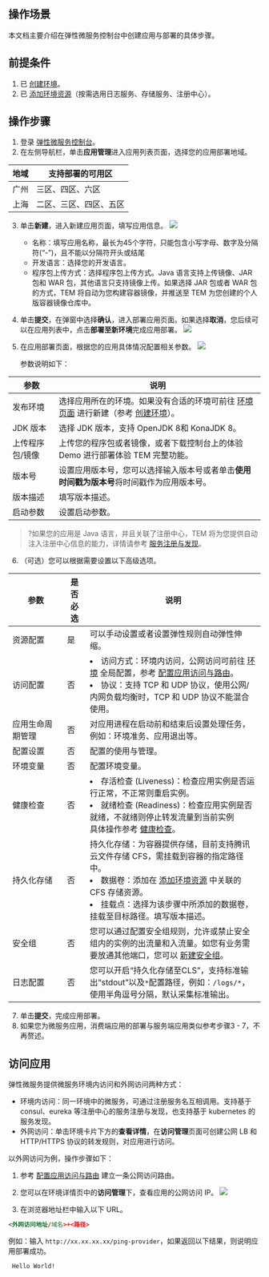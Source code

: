 ## 操作场景

本文档主要介绍在弹性微服务控制台中创建应用与部署的具体步骤。

## 前提条件

1. 已 [创建环境](https://cloud.tencent.com/document/product/1371/53293)。
2. 已 [添加环境资源](https://cloud.tencent.com/document/product/1371/55684)（按需选用日志服务、存储服务、注册中心）。

## 操作步骤

1. 登录 [弹性微服务控制台](https://console.cloud.tencent.com/tem)。
2. 在左侧导航栏，单击**应用管理**进入应用列表页面，选择您的应用部署地域。

| 地域 | 支持部署的可用区       |
| ---- | ---------------------- |
| 广州 | 三区、四区、六区       |
| 上海 | 二区、三区、四区、五区 |

3. 单击**新建**，进入新建应用页面，填写应用信息。
   ![](https://main.qcloudimg.com/raw/62c0076388cf1ec0806fdfdc8194db22.png)

   - 名称：填写应用名称，最长为45个字符，只能包含小写字母、数字及分隔符(“-”)，且不能以分隔符开头或结尾
   - 开发语言：选择您的开发语言。
   - 程序包上传方式：选择程序包上传方式。Java 语言支持上传镜像、JAR 包和 WAR 包，其他语言只支持镜像上传。如果选择 JAR 包或者 WAR 包的方式，TEM 将自动为您构建容器镜像，并推送至 TEM 为您创建的个人版容器镜像仓库中。

4. 单击**提交**，在弹窗中选择**确认**，进入部署应用页面。如果选择**取消**，您后续可以在应用列表中，点击**部署至新环境**完成应用部署。
   ![](https://main.qcloudimg.com/raw/5ebe44d78394d4d0f86af65002e37c2a.png)

5. 在应用部署页面，根据您的应用具体情况配置相关参数。
   ![](https://main.qcloudimg.com/raw/658d265230fc3c9fcda6038637986ab6.png)

   参数说明如下：


| 参数            | 说明                                                         |
| --------------- | ------------------------------------------------------------ |
| 发布环境        | 选择应用所在的环境。如果没有合适的环境可前往 [环境页面](https://console.cloud.tencent.com/tem/env) 进行新建（参考 [创建环境](https://cloud.tencent.com/document/product/1371/53293)）。 |
| JDK 版本        | 选择 JDK 版本，支持 OpenJDK 8和 KonaJDK 8。                  |
| 上传程序包/镜像 | 上传您的程序包或者镜像，或者下载控制台上的体验 Demo 进行部署体验 TEM 完整功能。 |
| 版本号          | 设置应用版本号，您可以选择输入版本号或者单击**使用时间戳为版本号**将时间戳作为应用版本号。 |
| 版本描述        | 填写版本描述。                                               |
| 启动参数        | 设置启动参数。                                               |

>?如果您的应用是 Java 语言，并且关联了注册中心，TEM 将为您提供自动注入注册中心信息的能力，详情请参考 [服务注册与发现](https://cloud.tencent.com/document/product/1371/56367)。

6. （可选）您可以根据需要设置以下高级选项。


| 参数                    | 是否必选 | 说明                                                         |
| ----------------------- | -------- | ------------------------------------------------------------ |
| 资源配置                | 是       | 可以手动设置或者设置弹性规则自动弹性伸缩。                   |
| 访问配置                | 否       | <li>访问方式：环境内访问，公网访问可前往 [环境](https://console.cloud.tencent.com/tem/env) 全局配置，参考 [配置应用访问与路由](https://cloud.tencent.com/document/product/1371/55685)。 </li><li>协议：支持 TCP 和 UDP 协议，使用公网/内网负载均衡时，TCP 和 UDP 协议不能混合使用。 </li> |
| 应用生命周期管理        | 否       | 对应用进程在启动前和结束后设置处理任务，例如：环境准务、应用退出等。 |
| 配置设置                | 否       | 配置的使用与管理。                                           |
| 环境变量                | 否       | 配置环境变量。                                               |
| 健康检查                | 否       | <li> 存活检查 (Liveness)：检查应用实例是否运行正常，不正常则重启实例。</li><li> 就绪检查 (Readiness)：检查应用实例是否就绪，不就绪则停止转发流量到当前实例</li>具体操作参考 [健康检查](https://cloud.tencent.com/document/product/1371/60004)。 |
| <nobr>持久化存储</nobr> | 否       | 持久化存储：为容器提供存储，目前支持腾讯云文件存储 CFS，需挂载到容器的指定路径中。<li>   数据卷：添加在 [添加环境资源](https://cloud.tencent.com/document/product/1371/55684) 中关联的 CFS 存储资源。</li><li> 挂载点：选择为该步骤中所添加的数据卷，挂载至目标路径。填写版本描述。</li> |
| 安全组                  | 否       | 您可以通过配置安全组规则，允许或禁止安全组内的实例的出流量和入流量。如您有业务需要放通其他端口，您可以 [新建安全组](https://console.cloud.tencent.com/vpc/securitygroup)。 |
| 日志配置                | 否       | 您可以开启“持久化存储至CLS”，支持标准输出“stdout”以及`*`配置路径，例如：`/logs/*`，使用半角逗号分隔，默认采集标准输出。 |

7. 单击**提交**，完成应用部署。
8. 如果您为微服务应用，消费端应用的部署与服务端应用类似参考步骤3 - 7，不再赘述。

## 访问应用

弹性微服务提供微服务环境内访问和外网访问两种方式：

- 环境内访问：同一环境中的微服务，可通过注册服务名互相调用。支持基于 consul、eureka 等注册中心的服务注册与发现，也支持基于 kubernetes 的服务发现。
- 外网访问：单击环境卡片下方的**查看详情**，在**访问管理**页面可创建公网 LB 和 HTTP/HTTPS 协议的转发规则，对应用进行访问。

以外网访问为例，操作步骤如下：

1. 参考 [配置应用访问与路由](https://cloud.tencent.com/document/product/1371/55685) 建立一条公网访问路由。

2. 您可以在环境详情页中的**访问管理**下，查看应用的公网访问 IP。
   ![](https://main.qcloudimg.com/raw/ce7a258c400a846dae3bcb792af62ca9.png)

3. 在浏览器地址栏中输入以下 URL。
  ```xml
 <外网访问地址/域名>+<路径>
  ```
   例如：输入 `http://xx.xx.xx.xx/ping-provider`，如果返回以下结果，则说明应用部署成功。
   ```
	Hello World!
   ```
